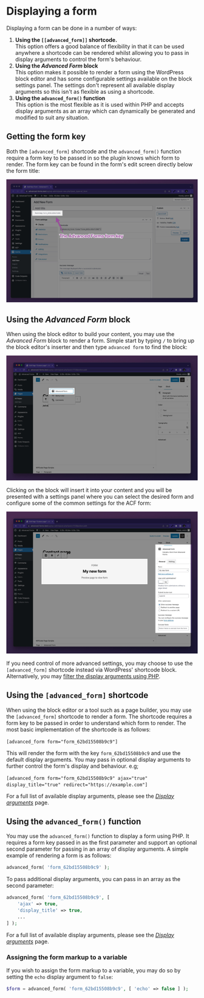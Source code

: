 # Displaying a form

Displaying a form can be done in a number of ways:

1. **Using the `[[advanced_form]]` shortcode.**<br>This option offers a good balance of flexibility in that it can be used
   anywhere a shortcode can be rendered whilst allowing you to pass in display arguments to control the form's
   behaviour.
2. **Using the _Advanced Form_ block**<br>This option makes it possible to render a form using the WordPress block
   editor and has some configurable settings available on the block settings panel. The settings don't represent all
   available display arguments so this isn't as flexible as using a shortcode.
3. **Using the `advanced_form()` function**<br>This option is the most flexible as it is used within PHP and accepts
   display arguments as an array which can dynamically be generated and modified to suit any situation.

## Getting the form key

Both the `[advanced_form]` shortcode and the `advanced_form()` function require a form key to be passed in so the plugin
knows which form to render. The form key can be found in the form's edit screen directly below the form title:

![advanced-forms-form-key.jpg](images/advanced-forms-form-key.jpg)

## Using the _Advanced Form_ block

When using the block editor to build your content, you may use the _Advanced Form_ block to render a form. Simple start
by typing `/` to bring up the block editor's inserter and then type `advanced form` to find the block:

![advanced-forms-for-acf-block-selection.jpg](images/advanced-forms-for-acf-block-selection.jpg)

Clicking on the block will insert it into your content and you will be presented with a settings panel where you can
select the desired form and configure some of the common settings for the ACF form:

![advanced-forms-for-acf-block-settings-panel.jpg](images/advanced-forms-for-acf-block-settings-panel.jpg)

If you need control of more advanced settings, you may choose to use the `[advanced_form]` shortcode instead via
WordPress' shortcode block. Alternatively, you
may [filter the display arguments using PHP](Display-arguments.md#filtering-display-arguments).

## Using the `[advanced_form]` shortcode

When using the block editor or a tool such as a page builder, you may use the `[advanced_form]` shortcode to render a
form. The shortcode requires a form key to be passed in order to understand which form to render. The most basic
implementation of the shortcode is as follows:

`[advanced_form form="form_62bd15508b9c9"]`

This will render the form with the key `form_62bd15508b9c9` and use the default display arguments. You may pass in
optional display arguments to further control the form's display and behaviour. e.g;

`[advanced_form form="form_62bd15508b9c9" ajax="true" display_title="true" redirect="https://example.com"]`

For a full list of available display arguments, please see the [_Display arguments_](Display-arguments.md) page.

## Using the `advanced_form()` function

You may use the `advanced_form()` function to display a form using PHP. It requires a form key passed in as the first
parameter and support an optional second parameter for passing in an array of display arguments. A simple example of
rendering a form is as follows:

```php
advanced_form( 'form_62bd15508b9c9' );
```

To pass additional display arguments, you can pass in an array as the second parameter:

```php
advanced_form( 'form_62bd15508b9c9', [
	'ajax' => true,
	'display_title' => true,
	...
] );
```

For a full list of available display arguments, please see the [_Display arguments_](Display-arguments.md) page.

### Assigning the form markup to a variable

If you wish to assign the form markup to a variable, you may do so by setting the `echo` display argument to `false`:

```php
$form = advanced_form( 'form_62bd15508b9c9', [ 'echo' => false ] );
```

